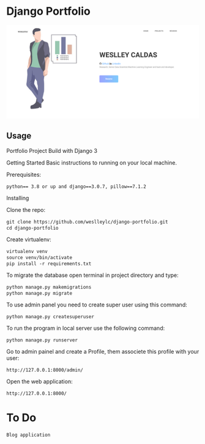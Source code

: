 # Django Portfolio

![alt text](https://github.com/weslleylc/django-portfolio/blob/master/portfolio/static/portfolio/img/django_project.png)

Usage
-----
Portfolio Project Build with Django 3

Getting Started
Basic instructions to running on your local machine.

Prerequisites:

    python== 3.8 or up and django==3.0.7, pillow==7.1.2

Installing

Clone the repo:

    git clone https://github.com/weslleylc/django-portfolio.git
    cd django-portfolio

Create virtualenv:

    virtualenv venv
    source venv/bin/activate
    pip install -r requirements.txt

 
To migrate the database open terminal in project directory and type:

    python manage.py makemigrations
    python manage.py migrate

To use admin panel you need to create super user using this command:

    python manage.py createsuperuser

To run the program in local server use the following command:

    python manage.py runserver
    
Go to admin painel and create a Profile, them associete this profile with your user:
    
    http://127.0.0.1:8000/admin/

Open the web application:
  
    http://127.0.0.1:8000/

# To Do
    Blog application 

